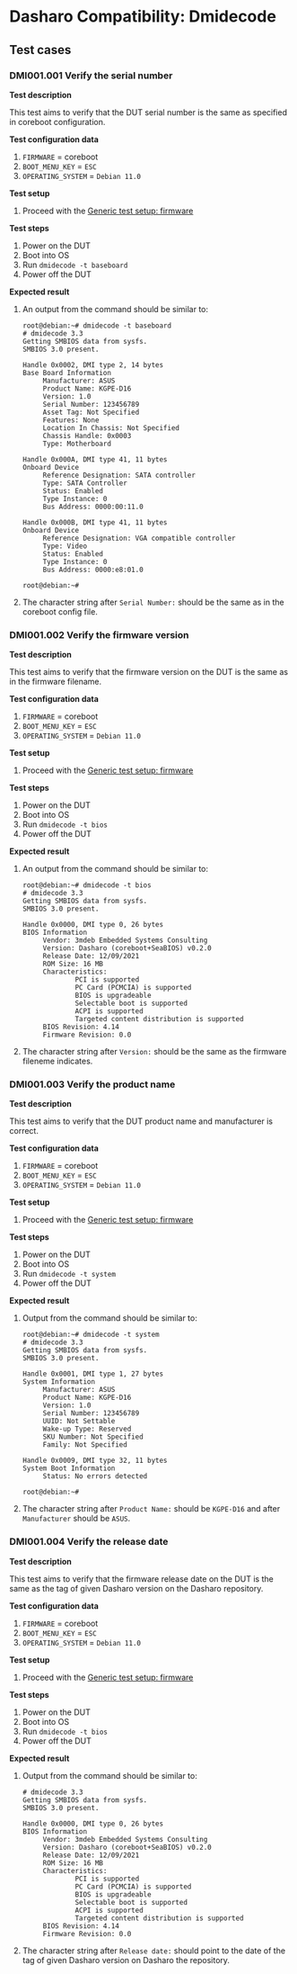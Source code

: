 # Dasharo Compatibility: Dmidecode

## Test cases

### DMI001.001 Verify the serial number

**Test description**

This test aims to verify that the DUT serial number is the same as specified in
coreboot configuration.

**Test configuration data**

1. `FIRMWARE` = coreboot
2. `BOOT_MENU_KEY` = `ESC`
3. `OPERATING_SYSTEM` = `Debian 11.0`

**Test setup**

1. Proceed with the
   [Generic test setup: firmware](generic-test-setup#firmware)

**Test steps**

1. Power on the DUT
1. Boot into OS
1. Run `dmidecode -t baseboard`
1. Power off the DUT

**Expected result**

1. An output from the command should be similar to:

   ```
   root@debian:~# dmidecode -t baseboard
   # dmidecode 3.3
   Getting SMBIOS data from sysfs.
   SMBIOS 3.0 present.

   Handle 0x0002, DMI type 2, 14 bytes
   Base Board Information
        Manufacturer: ASUS
        Product Name: KGPE-D16
        Version: 1.0
        Serial Number: 123456789
        Asset Tag: Not Specified
        Features: None
        Location In Chassis: Not Specified
        Chassis Handle: 0x0003
        Type: Motherboard

   Handle 0x000A, DMI type 41, 11 bytes
   Onboard Device
        Reference Designation: SATA controller
        Type: SATA Controller
        Status: Enabled
        Type Instance: 0
        Bus Address: 0000:00:11.0

   Handle 0x000B, DMI type 41, 11 bytes
   Onboard Device
        Reference Designation: VGA compatible controller
        Type: Video
        Status: Enabled
        Type Instance: 0
        Bus Address: 0000:e8:01.0

   root@debian:~#
   ```

2. The character string after `Serial Number:` should be the same as in the
   coreboot config file.

### DMI001.002 Verify the firmware version

**Test description**

This test aims to verify that the firmware version on the DUT is the same as in
the firmware filename.

**Test configuration data**

1. `FIRMWARE` = coreboot
1. `BOOT_MENU_KEY` = `ESC`
1. `OPERATING_SYSTEM` = `Debian 11.0`

**Test setup**

1. Proceed with the
   [Generic test setup: firmware](generic-test-setup#firmware)

**Test steps**

1. Power on the DUT
1. Boot into OS
1. Run `dmidecode -t bios`
1. Power off the DUT

**Expected result**

1. An output from the command should be similar to:

   ```
   root@debian:~# dmidecode -t bios
   # dmidecode 3.3
   Getting SMBIOS data from sysfs.
   SMBIOS 3.0 present.

   Handle 0x0000, DMI type 0, 26 bytes
   BIOS Information
        Vendor: 3mdeb Embedded Systems Consulting
        Version: Dasharo (coreboot+SeaBIOS) v0.2.0
        Release Date: 12/09/2021
        ROM Size: 16 MB
        Characteristics:
                PCI is supported
                PC Card (PCMCIA) is supported
                BIOS is upgradeable
                Selectable boot is supported
                ACPI is supported
                Targeted content distribution is supported
        BIOS Revision: 4.14
        Firmware Revision: 0.0
   ```

1. The character string after `Version:` should be the same as the firmware
   fileneme indicates.

### DMI001.003 Verify the product name

**Test description**

This test aims to verify that the DUT product name and manufacturer is correct.

**Test configuration data**

1. `FIRMWARE` = coreboot
2. `BOOT_MENU_KEY` = `ESC`
3. `OPERATING_SYSTEM` = `Debian 11.0`

**Test setup**

1. Proceed with the
   [Generic test setup: firmware](generic-test-setup#firmware)

**Test steps**

1. Power on the DUT
1. Boot into OS
1. Run `dmidecode -t system`
1. Power off the DUT

**Expected result**

1. Output from the command should be similar to:

   ```
   root@debian:~# dmidecode -t system
   # dmidecode 3.3
   Getting SMBIOS data from sysfs.
   SMBIOS 3.0 present.

   Handle 0x0001, DMI type 1, 27 bytes
   System Information
        Manufacturer: ASUS
        Product Name: KGPE-D16
        Version: 1.0
        Serial Number: 123456789
        UUID: Not Settable
        Wake-up Type: Reserved
        SKU Number: Not Specified
        Family: Not Specified

   Handle 0x0009, DMI type 32, 11 bytes
   System Boot Information
        Status: No errors detected

   root@debian:~#
   ```

2. The character string after `Product Name:` should be `KGPE-D16` and after
   `Manufacturer` should be `ASUS`.

### DMI001.004 Verify the release date

**Test description**

This test aims to verify that the firmware release date on the DUT is the same
as the tag of given Dasharo version on the Dasharo repository.

**Test configuration data**

1. `FIRMWARE` = coreboot
2. `BOOT_MENU_KEY` = `ESC`
3. `OPERATING_SYSTEM` = `Debian 11.0`

**Test setup**

1. Proceed with the
   [Generic test setup: firmware](generic-test-setup#firmware)

**Test steps**

1. Power on the DUT
1. Boot into OS
1. Run `dmidecode -t bios`
1. Power off the DUT

**Expected result**

1. Output from the command should be similar to:

   ```
   # dmidecode 3.3
   Getting SMBIOS data from sysfs.
   SMBIOS 3.0 present.

   Handle 0x0000, DMI type 0, 26 bytes
   BIOS Information
        Vendor: 3mdeb Embedded Systems Consulting
        Version: Dasharo (coreboot+SeaBIOS) v0.2.0
        Release Date: 12/09/2021
        ROM Size: 16 MB
        Characteristics:
                PCI is supported
                PC Card (PCMCIA) is supported
                BIOS is upgradeable
                Selectable boot is supported
                ACPI is supported
                Targeted content distribution is supported
        BIOS Revision: 4.14
        Firmware Revision: 0.0
   ```

2. The character string after `Release date:` should point to the date of the
   tag of given Dasharo version on Dasharo the repository.
